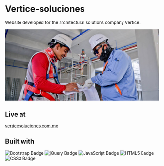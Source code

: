 # Vertice-soluciones
Website developed for the architectural solutions company Vértice.

<img src="https://github.com/RichieSjt/Vertice-soluciones/blob/main/Vertice/img/arquitectos-2.jpg" alt="" width="600">

## Live at
[verticesoluciones.com.mx](https://verticesoluciones.com.mx/)

## Built with
![Bootstrap Badge](https://img.shields.io/badge/bootstrap%20-%23563D7C.svg?&style=flat-square&logo=bootstrap&logoColor=white)
![jQuery Badge](https://img.shields.io/badge/jquery%20-%230769AD.svg?&style=flat-square&logo=jquery&logoColor=white)
![JavaScript Badge](https://img.shields.io/badge/javascript%20-%23323330.svg?&style=flat-square&logo=javascript&logoColor=%23F7DF1E)
![HTML5 Badge](https://img.shields.io/badge/html5%20-%23E34F26.svg?&style=flat-square&logo=html5&logoColor=white)
![CSS3 Badge](https://img.shields.io/badge/css3%20-%231572B6.svg?&style=flat-square&logo=css3&logoColor=white)
